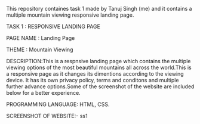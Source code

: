 This repository containes task 1 made by Tanuj Singh (me) and it contains a multiple mountain viewing responsive landing page.

TASK 1 : RESPONSIVE LANDING PAGE

PAGE NAME : Landing Page

THEME : Mountain Viewing

DESCRIPTION:This is a respnsive landing page which contains the multiple viewing options of the most beautiful mountains all across the world.This is a responsive page as it changes its dimentions according to the viewing device. It has its own privacy policy, terms and conditons and multiple further advance options.Some of the screenshot of the website are included below for a better experience.

PROGRAMMING LANGUAGE: HTML, CSS.

SCREENSHOT OF WEBSITE:- ss1

